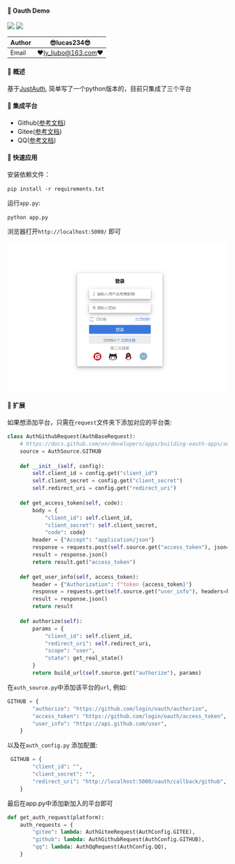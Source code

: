 #### :monkey:  Oauth Demo
![](https://img.shields.io/badge/Python-3.8-green.svg)   ![](https://img.shields.io/badge/requests-2.25.1-blue.svg) 

|Author|:sunglasses:lucas234:sunglasses:|
|---|---|
|Email|:hearts:ly_liubo@163.com:hearts:|

#### :monkey:  概述
基于[JustAuth](https://github.com/justauth/JustAuth), 简单写了一个python版本的，目前只集成了三个平台

#### :monkey: 集成平台
- Github([参考文档](https://docs.github.com/en/developers/apps/building-oauth-apps/authorizing-oauth-apps))
- Gitee([参考文档](https://gitee.com/api/v5/oauth_doc#/))
- QQ([参考文档](https://wiki.connect.qq.com/))

#### :monkey:  快速应用
安装依赖文件：

`pip install -r requirements.txt`

运行`app.py`:

`python app.py`

浏览器打开`http://localhost:5000/` 即可

![](static/demo.png)

#### :monkey:  扩展

如果想添加平台，只需在`request`文件夹下添加对应的平台类:
```python
class AuthGithubRequest(AuthBaseRequest):
    # https://docs.github.com/en/developers/apps/building-oauth-apps/authorizing-oauth-apps
    source = AuthSource.GITHUB

    def __init__(self, config):
        self.client_id = config.get("client_id")
        self.client_secret = config.get("client_secret")
        self.redirect_uri = config.get("redirect_uri")

    def get_access_token(self, code):
        body = {
            "client_id": self.client_id,
            "client_secret": self.client_secret,
            "code": code}
        header = {"Accept": "application/json"}
        response = requests.post(self.source.get("access_token"), json=body, headers=header)
        result = response.json()
        return result.get("access_token")

    def get_user_info(self, access_token):
        header = {"Authorization": f"token {access_token}"}
        response = requests.get(self.source.get("user_info"), headers=header)
        result = response.json()
        return result

    def authorize(self):
        params = {
            "client_id": self.client_id,
            "redirect_uri": self.redirect_uri,
            "scope": "user",
            "state": get_real_state()
        }
        return build_url(self.source.get("authorize"), params)

```

在`auth_source.py`中添加该平台的`url`, 例如:
```python
GITHUB = {
        "authorize": "https://github.com/login/oauth/authorize",
        "access_token": "https://github.com/login/oauth/access_token",
        "user_info": "https://api.github.com/user",
    }
```
以及在`auth_config.py` 添加配置:
```python
 GITHUB = {
        "client_id": "",
        "client_secret": "",
        "redirect_uri": "http://localhost:5000/oauth/callback/github",
    }
```

最后在app.py中添加新加入的平台即可
```python
def get_auth_request(platform):
    auth_requests = {
        "gitee": lambda: AuthGiteeRequest(AuthConfig.GITEE),
        "github": lambda: AuthGithubRequest(AuthConfig.GITHUB),
        "qq": lambda: AuthQqRequest(AuthConfig.QQ),
    }

```
